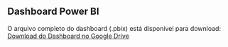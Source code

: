 ##  Dashboard Power BI

O arquivo completo do dashboard (.pbix) está disponível para download:
[Download do Dashboard no Google Drive](https://drive.google.com/file/d/1TVx-ZRdKXhQW--lKUD9BQg4uN2S13uRN/view?usp=drive_link)
